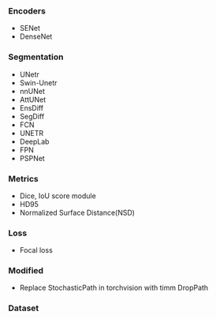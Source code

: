 ### Encoders

* SENet
* DenseNet

### Segmentation

* UNetr
* Swin-Unetr
* nnUNet
* AttUNet
* EnsDiff
* SegDiff
* FCN
* UNETR
* DeepLab
* FPN
* PSPNet

### Metrics

* Dice, IoU score module
* HD95
* Normalized Surface Distance(NSD)

### Loss

* Focal loss

### Modified

* Replace StochasticPath in torchvision with timm DropPath

### Dataset


